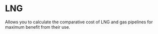# LNG
Allows you to calculate the comparative cost of LNG and gas pipelines for maximum benefit from their use.
